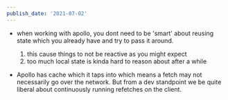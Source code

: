 ```yaml
---
publish_date: '2021-07-02'
---
```


- when working with apollo, you dont need to be 'smart' about reusing state which you already have and try to pass it around.

  1. this cause things to not be reactive as you might expect
  2. too much local state is kinda hard to reason about after a while

- Apollo has cache which it taps into which means a fetch may not necessarily go over the network. But from a dev standpoint we be quite liberal about continuously running refetches on the client.
